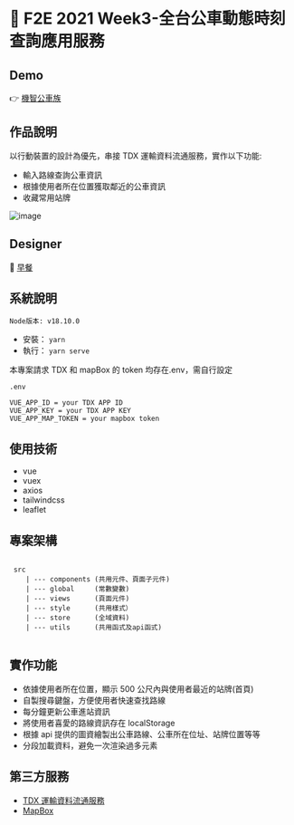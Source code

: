 # 🚌 F2E 2021 Week3-全台公車動態時刻查詢應用服務

## Demo

👉 [機智公車族](https://bus-timetable.vercel.app/#/)

## 作品說明

以行動裝置的設計為優先，串接 TDX 運輸資料流通服務，實作以下功能:

- 輸入路線查詢公車資訊
- 根據使用者所在位置獲取鄰近的公車資訊
- 收藏常用站牌

![image](https://user-images.githubusercontent.com/24662856/161200768-2c7afd24-5f3d-4d7c-98c6-d55bbca61437.png)

## Designer

👏 [早餐](https://2021.thef2e.com/users/6296427084285739247?week=3&type=1)

## 系統說明

`Node版本: v18.10.0`

- 安裝： `yarn`
- 執行： `yarn serve`

本專案請求 TDX 和 mapBox 的 token 均存在.env，需自行設定

```
.env

VUE_APP_ID = your TDX APP ID
VUE_APP_KEY = your TDX APP KEY
VUE_APP_MAP_TOKEN = your mapbox token
```

## 使用技術

- vue
- vuex
- axios
- tailwindcss
- leaflet

## 專案架構

```

 src
    | --- components (共用元件、頁面子元件)
    | --- global     (常數變數)
    | --- views      (頁面元件)
    | --- style      (共用樣式）
    | --- store      (全域資料)
    | --- utils      (共用函式及api函式)


```

## 實作功能

- 依據使用者所在位置，顯示 500 公尺內與使用者最近的站牌(首頁)
- 自製搜尋鍵盤，方便使用者快速查找路線
- 每分鐘更新公車進站資訊
- 將使用者喜愛的路線資訊存在 localStorage
- 根據 api 提供的圖資繪製出公車路線、公車所在位址、站牌位置等等
- 分段加載資料，避免一次渲染過多元素

## 第三方服務

- [TDX 運輸資料流通服務](https://tdx.transportdata.tw/api-service/swagger)
- [MapBox](https://www.mapbox.com/)
